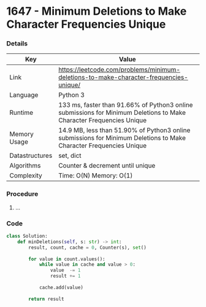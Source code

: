 # 1647 - Minimum Deletions to Make Character Frequencies Unique

### Details

| Key | Value |
| --- | ----- |
| Link | https://leetcode.com/problems/minimum-deletions-to-make-character-frequencies-unique/
| Language | Python 3
| Runtime | 133 ms, faster than 91.66% of Python3 online submissions for Minimum Deletions to Make Character Frequencies Unique
| Memory Usage | 14.9 MB, less than 51.90% of Python3 online submissions for Minimum Deletions to Make Character Frequencies Unique
| Datastructures | set, dict
| Algorithms | Counter & decrement until unique
| Complexity | Time: O(N) Memory: O(1)

### Procedure

1. ...

### Code

```python
class Solution:
    def minDeletions(self, s: str) -> int:
        result, count, cache = 0, Counter(s), set()
        
        for value in count.values():
            while value in cache and value > 0:
                value  -= 1
                result += 1
            
            cache.add(value)
        
        return result
```
